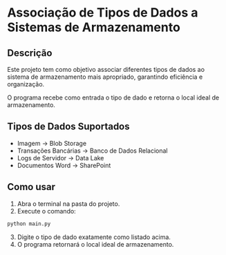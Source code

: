 # Associação de Tipos de Dados a Sistemas de Armazenamento

## Descrição
Este projeto tem como objetivo associar diferentes tipos de dados ao sistema de armazenamento mais apropriado, garantindo eficiência e organização.  

O programa recebe como entrada o tipo de dado e retorna o local ideal de armazenamento.

## Tipos de Dados Suportados
- Imagem → Blob Storage
- Transações Bancárias → Banco de Dados Relacional
- Logs de Servidor → Data Lake
- Documentos Word → SharePoint

## Como usar
1. Abra o terminal na pasta do projeto.
2. Execute o comando:
```bash
python main.py
```
3. Digite o tipo de dado exatamente como listado acima.
4. O programa retornará o local ideal de armazenamento.
